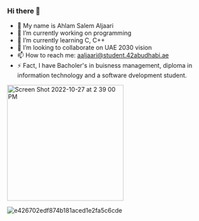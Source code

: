 ### Hi there 👋

- 👀 My name is Ahlam Salem Aljaari
- 🔭 I’m currently working on programming
- 🌱 I’m currently learning C, C++
- 👯 I’m looking to collaborate on UAE 2030 vision
- 📫 How to reach me: aaljaari@student.42abudhabi.ae
- ⚡ Fact, I have Bacholer's in buisness management, diploma in information technology and a software dvelopment student.

<img width="271" alt="Screen Shot 2022-10-27 at 2 39 00 PM" src="https://user-images.githubusercontent.com/116718534/198263383-59a88c36-b005-487b-8239-443a6c98174a.png">

![e426702edf874b181aced1e2fa5c6cde](https://user-images.githubusercontent.com/116718534/198263498-f08dd6b7-285b-4da1-b2f9-004201d503e5.gif)
